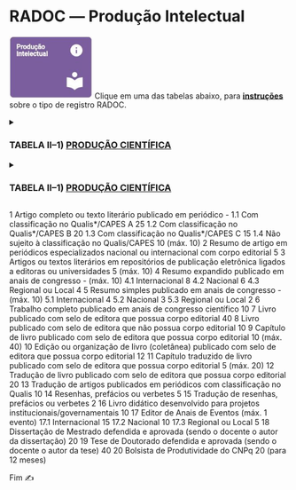 # RADOC &#x2015; Produção Intelectual

<img src="../media/painel-producao-intelectual.jpg" width="150"> Clique em uma das tabelas abaixo, para <ins>**instruções**</ins> sobre o tipo de registro RADOC.

<details><summary><b><H3>TABELA II–1) <ins>PRODUÇÃO CIENTÍFICA</ins></H3></b></summary>

|Item|Descrição|Pontos|**_Link_ para Instruções**|
|-|-|-|-|
|1|Artigo completo ou texto literário publicado em periódico|||
|1.1|.... Artigo completo ou texto literário publicado em periódico|||
</details>

<details><summary><b><H3>TABELA II–1) <ins>PRODUÇÃO CIENTÍFICA</ins></H3></b></summary>
  
|Item|Descrição|Pontos|**_Link_ para Instruções**|
|-|-|-|-|
|1|Artigo completo ou texto literário publicado em periódico|||
|1.1|.... Com classificação no Qualis*/CAPES A|25|[Registro oriundo do _Lattes_](./fonte-lattes.md)|
</details>

1	Artigo completo ou texto literário publicado em periódico	-
1.1	Com classificação no Qualis*/CAPES A	25
1.2	Com classificação no Qualis*/CAPES B	20
1.3	Com classificação no Qualis*/CAPES C	15
1.4	Não sujeito à classificação no Qualis/CAPES	10
(máx. 10)
2	Resumo de artigo em periódicos especializados nacional ou internacional com corpo editorial	5
3	Artigos ou textos literários em repositórios de publicação eletrônica ligados a editoras ou universidades	5
(máx. 10)
4	Resumo expandido publicado em anais de congresso	-
(máx. 10)
4.1	Internacional	8
4.2	Nacional	6
4.3	Regional ou Local	4
5	Resumo simples publicado em anais de congresso	-
(máx. 10)
5.1	Internacional	4
5.2	Nacional	3
5.3	Regional ou Local	2
6	Trabalho completo publicado em anais de congresso científico	10
7	Livro publicado com selo de editora que possua corpo editorial	40
8	Livro publicado com selo de editora que não possua corpo editorial	10
9	Capítulo de livro publicado com selo de editora que possua corpo editorial	10
(máx. 40)
10	Edição ou organização de livro (coletânea) publicado com selo de editora que possua corpo
editorial	12
11	Capítulo traduzido de livro publicado com selo de editora que possua corpo editorial	5
(máx. 20)
12	Tradução de livro publicado com selo de editora que possua corpo editorial	20
13	Tradução de artigos publicados em periódicos com classificação no Qualis	10
14	Resenhas, prefácios ou verbetes	5
15	Tradução de resenhas, prefácios ou verbetes	2
16	Livro didático desenvolvido para projetos institucionais/governamentais	10
17	Editor de Anais de Eventos	(máx. 1 evento)
17.1	Internacional	15
17.2	Nacional	10
17.3	Regional ou Local	5
18	Dissertação de Mestrado defendida e aprovada (sendo o docente o autor da dissertação)	20
19	Tese de Doutorado defendida e aprovada (sendo o docente o autor da tese)	40
20	Bolsista de Produtividade do CNPq	20
(para 12 meses)


Fim &#9997;
